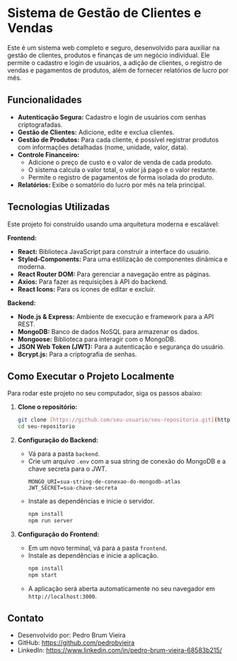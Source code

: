# Sistema de Gestão de Clientes e Vendas

Este é um sistema web completo e seguro, desenvolvido para auxiliar na gestão de clientes, produtos e finanças de um negócio individual. Ele permite o cadastro e login de usuários, a adição de clientes, o registro de vendas e pagamentos de produtos, além de fornecer relatórios de lucro por mês.

## Funcionalidades

- **Autenticação Segura:** Cadastro e login de usuários com senhas criptografadas.
- **Gestão de Clientes:** Adicione, edite e exclua clientes.
- **Gestão de Produtos:** Para cada cliente, é possível registrar produtos com informações detalhadas (nome, unidade, valor, data).
- **Controle Financeiro:**
  - Adicione o preço de custo e o valor de venda de cada produto.
  - O sistema calcula o valor total, o valor já pago e o valor restante.
  - Permite o registro de pagamentos de forma isolada do produto.
- **Relatórios:** Exibe o somatório do lucro por mês na tela principal.

## Tecnologias Utilizadas

Este projeto foi construído usando uma arquitetura moderna e escalável:

**Frontend:**
- **React:** Biblioteca JavaScript para construir a interface do usuário.
- **Styled-Components:** Para uma estilização de componentes dinâmica e moderna.
- **React Router DOM:** Para gerenciar a navegação entre as páginas.
- **Axios:** Para fazer as requisições à API do backend.
- **React Icons:** Para os ícones de editar e excluir.

**Backend:**
- **Node.js & Express:** Ambiente de execução e framework para a API REST.
- **MongoDB:** Banco de dados NoSQL para armazenar os dados.
- **Mongoose:** Biblioteca para interagir com o MongoDB.
- **JSON Web Token (JWT):** Para a autenticação e segurança do usuário.
- **Bcrypt.js:** Para a criptografia de senhas.

## Como Executar o Projeto Localmente

Para rodar este projeto no seu computador, siga os passos abaixo:

1.  **Clone o repositório:**
    ```bash
    git clone [https://github.com/seu-usuario/seu-repositorio.git](https://github.com/seu-usuario/seu-repositorio.git)
    cd seu-repositorio
    ```

2.  **Configuração do Backend:**
    - Vá para a pasta `backend`.
    - Crie um arquivo `.env` com a sua string de conexão do MongoDB e a chave secreta para o JWT.
      ```
      MONGO_URI=sua-string-de-conexao-do-mongodb-atlas
      JWT_SECRET=sua-chave-secreta
      ```
    - Instale as dependências e inicie o servidor.
      ```bash
      npm install
      npm run server
      ```

3.  **Configuração do Frontend:**
    - Em um novo terminal, vá para a pasta `frontend`.
    - Instale as dependências e inicie a aplicação.
      ```bash
      npm install
      npm start
      ```
    - A aplicação será aberta automaticamente no seu navegador em `http://localhost:3000`.

## Contato
- Desenvolvido por: Pedro Brum Vieira
- GitHub: https://github.com/pedrobvieira
- LinkedIn: https://www.linkedin.com/in/pedro-brum-vieira-68583b215/
